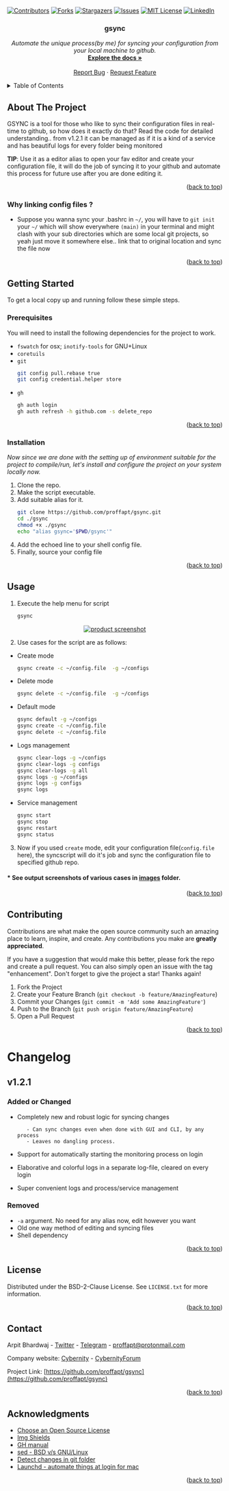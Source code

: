 <div id="top"></div>

<!-- PROJECT SHIELDS -->
<!-- https://www.markdownguide.org/basic-syntax/#reference-style-links-->
[![Contributors][contributors-shield]][contributors-url]
[![Forks][forks-shield]][forks-url]
[![Stargazers][stars-shield]][stars-url]
[![Issues][issues-shield]][issues-url]
[![MIT License][license-shield]][license-url]
[![LinkedIn][linkedin-shield]][linkedin-url]
  
  <h3 align="center">gsync</h3>

  <p align="center">
    <i>Automate the unique process(by me) for syncing your configuration from your local machine to github.</i>
    <br />
    <a href="https://github.com/proffapt/gsync"><strong>Explore the docs »</strong></a>
    <br />
    <br />
    <a href="https://github.com/proffapt/gsync/issues">Report Bug</a>
    ·
    <a href="https://github.com/proffapt/gsync/issues">Request Feature</a>
  </p>
</div>


<!-- TABLE OF CONTENTS -->
<details>
  <summary>Table of Contents</summary>
  <ol>
    <li>
      <a href="#about-the-project">About The Project</a>
      <ul>
        <li><a href="#why-linking-config-files-?">Why linking config files ?</a></li>
      </ul>
    </li>
    <li>
      <a href="#getting-started">Getting Started</a>
      <ul>
        <li><a href="#prerequisites">Prerequisites</a></li>
        <li><a href="#installation">Installation</a></li>
      </ul>
    </li>
    <li><a href="#usage">Usage</a></li>
    <li><a href="#contributing">Contributing</a></li>
    <li><a href="#changelog">Change.log</a></li>
    <li><a href="#license">License</a></li>
    <li><a href="#contact">Contact</a></li>
    <li><a href="#acknowledgments">Acknowledgments</a></li>
  </ol>
</details>


<!-- ABOUT THE PROJECT -->
## About The Project

GSYNC is a tool for those who like to sync their configuration files in real-time to github, so how does it exactly do that? Read the code for detailed understanding.. from v1.2.1 it can be managed as if it is a kind of a service and has beautiful logs for every folder being monitored

**TIP**: Use it as a editor alias to open your fav editor and create your configuration file, it will do the job of syncing it to your github and automate this process for future use after you are done editing it.

<p align="right">(<a href="#top">back to top</a>)</p>

<div id="why-linking-config-files-?"></div>

### Why linking config files ?

- Suppose you wanna sync your .bashrc in `~/`, you will have to `git init` your `~/` which will show everywhere `(main)` in your terminal and might clash with your sub directories which are some local git projects, so yeah just move it somewhere else.. link that to original location and sync the file now

<p align="right">(<a href="#top">back to top</a>)</p>

<!-- GETTING STARTED -->
## Getting Started

To get a local copy up and running follow these simple steps.

### Prerequisites
You will need to install the following dependencies for the project to work.
* `fswatch` for osx; `inotify-tools` for GNU+Linux
* `coretuils`
* `git`
  ```sh
  git config pull.rebase true
  git config credential.helper store
  ```
* `gh`
  ```sh
  gh auth login
  gh auth refresh -h github.com -s delete_repo
  ```

<p align="right">(<a href="#top">back to top</a>)</p>

### Installation

_Now since we are done with the setting up of environment suitable for the project to compile/run, let's install and configure the project on your system locally now._
1. Clone the repo.
2. Make the script executable.
3. Add suitable alias for it.
   ```sh
   git clone https://github.com/proffapt/gsync.git
   cd ./gsync
   chmod +x ./gsync
   echo "alias gsync='$PWD/gsync'"
   ```
4. Add the echoed line to your shell config file.
5. Finally, source your config file

<p align="right">(<a href="#top">back to top</a>)</p>


<!-- USAGE EXAMPLES -->
## Usage

1. Execute the help menu for script
   ```sh
   gsync
   ```
<div align="center">
  <a href="https://github.com/proffapt/gsync">
    <img src="images/help_v1-2-1.png" alt="product screenshot">
  </a>
</div>

2. Use cases for the script are as follows:
* Create mode
  ```sh
  gsync create -c ~/config.file  -g ~/configs
  ```

* Delete mode
  ```sh
  gsync delete -c ~/config.file  -g ~/configs
  ```
* Default mode
   ```sh
   gsync default -g ~/configs
   gsync create -c ~/config.file
   gsync delete -c ~/config.file
   ```
* Logs management
   ```sh
   gsync clear-logs -g ~/configs
   gsync clear-logs -g configs
   gsync clear-logs -g all
   gsync logs -g ~/configs
   gsync logs -g configs
   gsync logs
   ```
* Service management
   ```sh
   gsync start
   gsync stop
   gsync restart
   gsync status
   ```
   
3. Now if you used `create` mode, edit your configuration file(`config.file` here), the syncscript will do it's job and sync the configuration file to specified github repo.
  
#### * See output screenshots of various cases in [images](https://github.com/proffapt/gsync/tree/main/images) folder.

<p align="right">(<a href="#top">back to top</a>)</p>

<!-- CONTRIBUTING -->
## Contributing

Contributions are what make the open source community such an amazing place to learn, inspire, and create. Any contributions you make are **greatly appreciated**.

If you have a suggestion that would make this better, please fork the repo and create a pull request. You can also simply open an issue with the tag "enhancement".
Don't forget to give the project a star! Thanks again!

1. Fork the Project
2. Create your Feature Branch (`git checkout -b feature/AmazingFeature`)
3. Commit your Changes (`git commit -m 'Add some AmazingFeature'`)
4. Push to the Branch (`git push origin feature/AmazingFeature`)
5. Open a Pull Request

<p align="right">(<a href="#top">back to top</a>)</p>

<!-- Changelog -->
# Changelog

## v1.2.1

### Added or Changed
- Completely new and robust logic for syncing changes

         - Can sync changes even when done with GUI and CLI, by any process
         - Leaves no dangling process.
- Support for automatically starting the monitoring process on login
- Elaborative and colorful logs in a separate log-file, cleared on every login
- Super convenient logs and process/service management

### Removed

- `-a` argument. No need for any alias now, edit however you want
- Old one way method of editing and syncing files
- Shell dependency

<p align="right">(<a href="#top">back to top</a>)</p>

<!-- LICENSE -->
## License

Distributed under the BSD-2-Clause License. See `LICENSE.txt` for more information.

<p align="right">(<a href="#top">back to top</a>)</p>


<!-- CONTACT -->
## Contact

Arpit Bhardwaj - [Twitter](https://twitter.com/proffapt) - [Telegram](https://t.me/proffapt) - proffapt@protonmail.com

Company website: [Cybernity](https://cybernity.org) - [CybernityForum](https://cybernity.group)

Project Link: [https://github.com/proffapt/gsync](https://github.com/proffapt/gsync)

<p align="right">(<a href="#top">back to top</a>)</p>


<!-- ACKNOWLEDGMENTS -->
## Acknowledgments

* [Choose an Open Source License](https://choosealicense.com)
* [Img Shields](https://shields.io)
* [GH manual](https://cli.github.com/manual/gh_repo_create)
* [sed - BSD v/s GNU/Linux](https://unix.stackexchange.com/questions/401905/bsd-sed-vs-gnu-sed-and-i)
* [Detect changes in git folder](https://stackoverflow.com/questions/13715544/shell-script-to-check-git-for-changes-and-then-loop-through-changed-files)
* [Launchd - automate things at login for mac](https://stackoverflow.com/questions/6442364/running-script-upon-login-in-mac-os-x)

<p align="right">(<a href="#top">back to top</a>)</p>


<!-- MARKDOWN LINKS & IMAGES -->

[contributors-shield]: https://img.shields.io/github/contributors/proffapt/gsync.svg?style=for-the-badge
[contributors-url]: https://github.com/proffapt/gsync/graphs/contributors
[forks-shield]: https://img.shields.io/github/forks/proffapt/gsync.svg?style=for-the-badge
[forks-url]: https://github.com/proffapt/gsync/network/members
[stars-shield]: https://img.shields.io/github/stars/proffapt/gsync.svg?style=for-the-badge
[stars-url]: https://github.com/proffapt/gsync/stargazers
[issues-shield]: https://img.shields.io/github/issues/proffapt/gsync.svg?style=for-the-badge
[issues-url]: https://github.com/proffapt/gsync/issues
[license-shield]: https://img.shields.io/github/license/proffapt/gsync.svg?style=for-the-badge
[license-url]: https://github.com/proffapt/gsync/blob/master/LICENSE.txt
[linkedin-shield]: https://img.shields.io/badge/-LinkedIn-black.svg?style=for-the-badge&logo=linkedin&colorB=555
[linkedin-url]: https://linkedin.com/in/proffapt
[product-screenshot]: .images/screenshot.png
